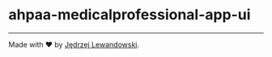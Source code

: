 # ahpaa-medicalprofessional-app-ui


***

Made with ❤️ by [Jędrzej Lewandowski](https://jedrzej.lewandowski.doctor/).


